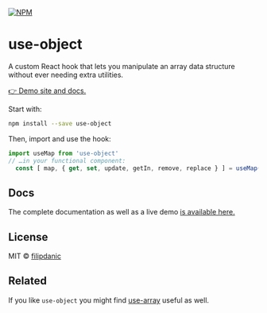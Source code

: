 [![NPM](https://img.shields.io/npm/v/use-object.svg)](https://www.npmjs.com/package/use-object)
# use-object

A custom React hook that lets you manipulate an array data structure without ever needing extra utilities.

[👉 Demo site and docs.](https://filipdanic.github.io/use-object/)

Start with:

```bash
npm install --save use-object
```

Then, import and use the hook:

```javascript
import useMap from 'use-object'
// …in your functional component:
  const [ map, { get, set, update, getIn, remove, replace } ] = useMap(initialMap);
```

## Docs

The complete documentation as well as a live demo [is available here.](https://filipdanic.github.io/use-object/)

## License

MIT © [filipdanic](https://github.com/filipdanic)

## Related

If you like `use-object` you might find [use-array](https://filipdanic.github.io/use-array/) useful as well.
